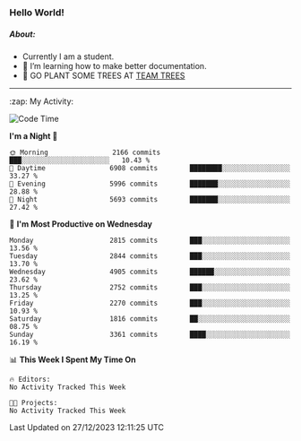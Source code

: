 ### Hello World!

##### About:
- Currently I am a student.
- 🌱 I’m learning how to make better documentation.
- 🌱 GO PLANT SOME TREES AT [TEAM TREES](https://teamtrees.org/)

---
  <summary>:zap: My Activity:</summary>
  
<!--START_SECTION:waka-->
![Code Time](http://img.shields.io/badge/Code%20Time-1%2C267%20hrs%2050%20mins-blue)

**I'm a Night 🦉** 

```text
🌞 Morning                2166 commits        ███░░░░░░░░░░░░░░░░░░░░░░   10.43 % 
🌆 Daytime                6908 commits        ████████░░░░░░░░░░░░░░░░░   33.27 % 
🌃 Evening                5996 commits        ███████░░░░░░░░░░░░░░░░░░   28.88 % 
🌙 Night                  5693 commits        ███████░░░░░░░░░░░░░░░░░░   27.42 % 
```
📅 **I'm Most Productive on Wednesday** 

```text
Monday                   2815 commits        ███░░░░░░░░░░░░░░░░░░░░░░   13.56 % 
Tuesday                  2844 commits        ███░░░░░░░░░░░░░░░░░░░░░░   13.70 % 
Wednesday                4905 commits        ██████░░░░░░░░░░░░░░░░░░░   23.62 % 
Thursday                 2752 commits        ███░░░░░░░░░░░░░░░░░░░░░░   13.25 % 
Friday                   2270 commits        ███░░░░░░░░░░░░░░░░░░░░░░   10.93 % 
Saturday                 1816 commits        ██░░░░░░░░░░░░░░░░░░░░░░░   08.75 % 
Sunday                   3361 commits        ████░░░░░░░░░░░░░░░░░░░░░   16.19 % 
```


📊 **This Week I Spent My Time On** 

```text
🔥 Editors: 
No Activity Tracked This Week

🐱‍💻 Projects: 
No Activity Tracked This Week
```


 Last Updated on 27/12/2023 12:11:25 UTC
<!--END_SECTION:waka-->
